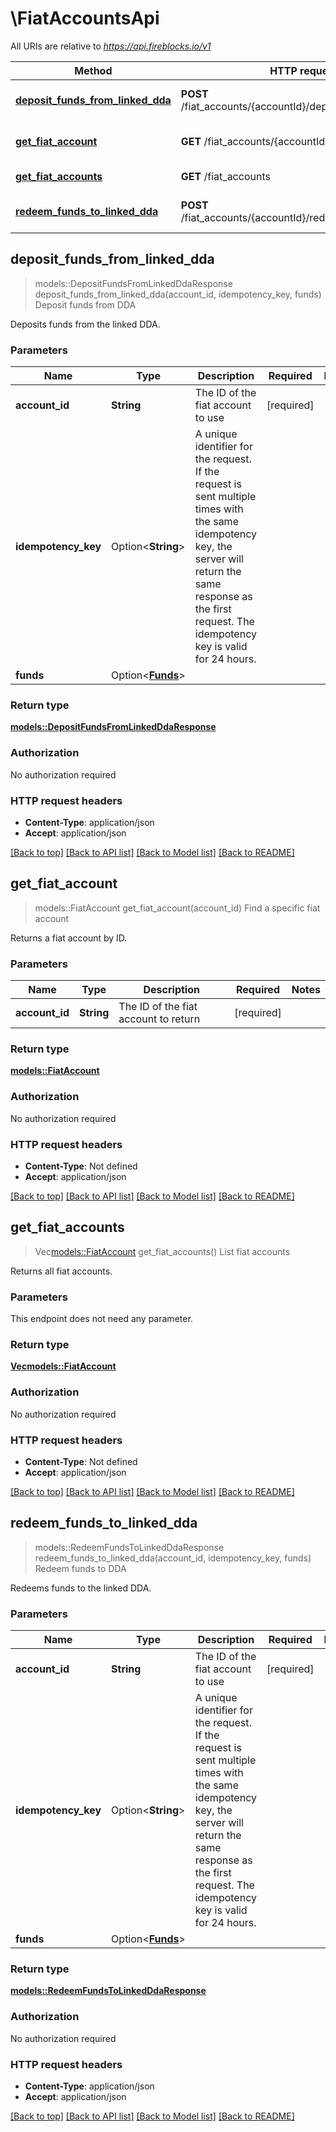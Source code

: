 # \FiatAccountsApi

All URIs are relative to *https://api.fireblocks.io/v1*

Method | HTTP request | Description
------------- | ------------- | -------------
[**deposit_funds_from_linked_dda**](FiatAccountsApi.md#deposit_funds_from_linked_dda) | **POST** /fiat_accounts/{accountId}/deposit_from_linked_dda | Deposit funds from DDA
[**get_fiat_account**](FiatAccountsApi.md#get_fiat_account) | **GET** /fiat_accounts/{accountId} | Find a specific fiat account
[**get_fiat_accounts**](FiatAccountsApi.md#get_fiat_accounts) | **GET** /fiat_accounts | List fiat accounts
[**redeem_funds_to_linked_dda**](FiatAccountsApi.md#redeem_funds_to_linked_dda) | **POST** /fiat_accounts/{accountId}/redeem_to_linked_dda | Redeem funds to DDA



## deposit_funds_from_linked_dda

> models::DepositFundsFromLinkedDdaResponse deposit_funds_from_linked_dda(account_id, idempotency_key, funds)
Deposit funds from DDA

Deposits funds from the linked DDA.

### Parameters


Name | Type | Description  | Required | Notes
------------- | ------------- | ------------- | ------------- | -------------
**account_id** | **String** | The ID of the fiat account to use | [required] |
**idempotency_key** | Option<**String**> | A unique identifier for the request. If the request is sent multiple times with the same idempotency key, the server will return the same response as the first request. The idempotency key is valid for 24 hours. |  |
**funds** | Option<[**Funds**](Funds.md)> |  |  |

### Return type

[**models::DepositFundsFromLinkedDdaResponse**](DepositFundsFromLinkedDDAResponse.md)

### Authorization

No authorization required

### HTTP request headers

- **Content-Type**: application/json
- **Accept**: application/json

[[Back to top]](#) [[Back to API list]](../README.md#documentation-for-api-endpoints) [[Back to Model list]](../README.md#documentation-for-models) [[Back to README]](../README.md)


## get_fiat_account

> models::FiatAccount get_fiat_account(account_id)
Find a specific fiat account

Returns a fiat account by ID.

### Parameters


Name | Type | Description  | Required | Notes
------------- | ------------- | ------------- | ------------- | -------------
**account_id** | **String** | The ID of the fiat account to return | [required] |

### Return type

[**models::FiatAccount**](FiatAccount.md)

### Authorization

No authorization required

### HTTP request headers

- **Content-Type**: Not defined
- **Accept**: application/json

[[Back to top]](#) [[Back to API list]](../README.md#documentation-for-api-endpoints) [[Back to Model list]](../README.md#documentation-for-models) [[Back to README]](../README.md)


## get_fiat_accounts

> Vec<models::FiatAccount> get_fiat_accounts()
List fiat accounts

Returns all fiat accounts.

### Parameters

This endpoint does not need any parameter.

### Return type

[**Vec<models::FiatAccount>**](FiatAccount.md)

### Authorization

No authorization required

### HTTP request headers

- **Content-Type**: Not defined
- **Accept**: application/json

[[Back to top]](#) [[Back to API list]](../README.md#documentation-for-api-endpoints) [[Back to Model list]](../README.md#documentation-for-models) [[Back to README]](../README.md)


## redeem_funds_to_linked_dda

> models::RedeemFundsToLinkedDdaResponse redeem_funds_to_linked_dda(account_id, idempotency_key, funds)
Redeem funds to DDA

Redeems funds to the linked DDA.

### Parameters


Name | Type | Description  | Required | Notes
------------- | ------------- | ------------- | ------------- | -------------
**account_id** | **String** | The ID of the fiat account to use | [required] |
**idempotency_key** | Option<**String**> | A unique identifier for the request. If the request is sent multiple times with the same idempotency key, the server will return the same response as the first request. The idempotency key is valid for 24 hours. |  |
**funds** | Option<[**Funds**](Funds.md)> |  |  |

### Return type

[**models::RedeemFundsToLinkedDdaResponse**](RedeemFundsToLinkedDDAResponse.md)

### Authorization

No authorization required

### HTTP request headers

- **Content-Type**: application/json
- **Accept**: application/json

[[Back to top]](#) [[Back to API list]](../README.md#documentation-for-api-endpoints) [[Back to Model list]](../README.md#documentation-for-models) [[Back to README]](../README.md)

